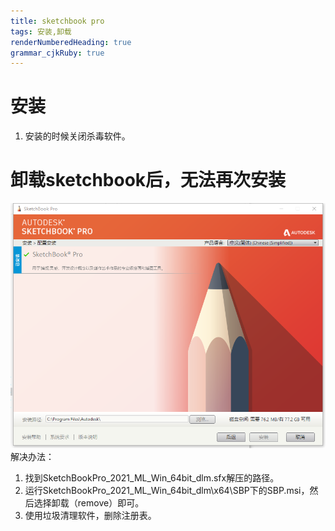 ```yaml
---
title: sketchbook pro
tags: 安装,卸载
renderNumberedHeading: true
grammar_cjkRuby: true
---
```


# 安装
1. 安装的时候关闭杀毒软件。

# 卸载sketchbook后，无法再次安装
![电脑安装软件失败但提示已安装](./images/1642932545591.png)
解决办法：
1. 找到SketchBookPro_2021_ML_Win_64bit_dlm.sfx解压的路径。
2. 运行SketchBookPro_2021_ML_Win_64bit_dlm\x64\SBP下的SBP.msi，然后选择卸载（remove）即可。
3. 使用垃圾清理软件，删除注册表。